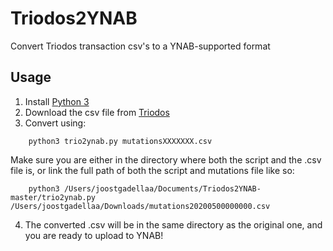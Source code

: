 # Triodos2YNAB
Convert Triodos transaction csv's to a YNAB-supported format

## Usage

1. Install [Python 3](https://www.python.org/)
2. Download the csv file from [Triodos](https://www.triodos.nl/veelgestelde-vragen/hoe-download-ik-een-overzicht-van-mijn-bij-en-afschrijvingen-in-mijn-boekhoudprogramma?id=126d202a2cba)
3. Convert using:
```
    python3 trio2ynab.py mutationsXXXXXXX.csv
```
Make sure you are either in the directory where both the script and the .csv file is, or link the full path of both the script and mutations file like so:
```
    python3 /Users/joostgadellaa/Documents/Triodos2YNAB-master/trio2ynab.py /Users/joostgadellaa/Downloads/mutations20200500000000.csv 
```

4. The converted .csv will be in the same directory as the original one, and you are ready to upload to YNAB!
